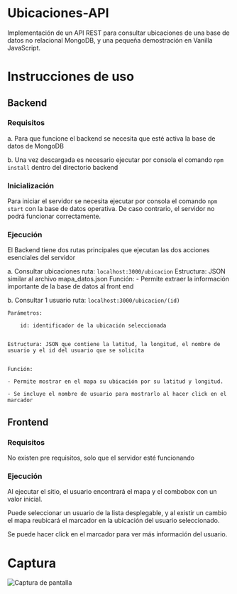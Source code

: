 # Ubicaciones-API
Implementación de un API REST para consultar ubicaciones de una base de datos no relacional MongoDB, y una pequeña demostración en Vanilla JavaScript.

# Instrucciones de uso

## Backend

### Requisitos
a. Para que funcione el backend se necesita que esté activa la base de datos de MongoDB

b. Una vez descargada es necesario ejecutar por consola el comando 
```npm install```
dentro del directorio backend

### Inicialización
Para iniciar el servidor se necesita ejecutar por consola el comando ```npm start``` con la base de datos operativa.
De caso contrario, el servidor no podrá funcionar correctamente.

### Ejecución
El Backend tiene dos rutas principales que ejecutan las dos acciones esenciales del servidor

a. Consultar ubicaciones
    ruta: ```localhost:3000/ubicacion```
    Estructura: JSON similar al archivo mapa_datos.json
    Función: 
        - Permite extraer la información importante de la base de datos al front end

b. Consultar 1 usuario
    ruta: ```localhost:3000/ubicacion/(id)```
    
    
    Parámetros:
        
        id: identificador de la ubicación seleccionada
    
    
    Estructura: JSON que contiene la latitud, la longitud, el nombre de usuario y el id del usuario que se solicita
    
    
    Función: 

    - Permite mostrar en el mapa su ubicación por su latitud y longitud.

    - Se incluye el nombre de usuario para mostrarlo al hacer click en el marcador




## Frontend
### Requisitos
No existen pre requisitos, solo que el servidor esté funcionando

### Ejecución
Al ejecutar el sitio, el usuario encontrará el mapa y el combobox con un valor inicial.

Puede seleccionar un usuario de la lista desplegable, y al existir un cambio el mapa reubicará el marcador
en la ubicación del usuario seleccionado.

Se puede hacer click en el marcador para ver más información del usuario.

# Captura
![Captura de pantalla](Captura.png)

